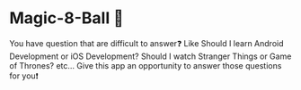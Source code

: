 # Magic-8-Ball 🎱
You have question that are difficult to answer❓
Like Should I learn Android Development or iOS Development?
Should I watch Stranger Things or Game of Thrones?
etc…
Give this app an opportunity to answer those questions for you❗️
